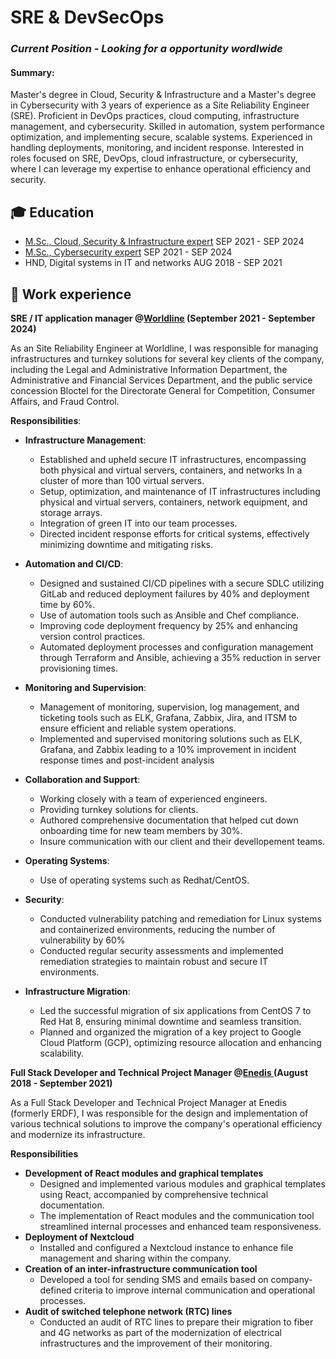 # SRE & DevSecOps 
### _Current Position - Looking for a opportunity wordlwide_ 

#### Summary: 
Master's degree in Cloud, Security & Infrastructure and a Master's degree in Cybersecurity with 3 years of experience as a Site Reliability Engineer (SRE). Proficient in DevOps practices, cloud computing, infrastructure management, and cybersecurity. Skilled in automation, system performance optimization, and implementing secure, scalable systems. Experienced in handling deployments, monitoring, and incident response. Interested in roles focused on SRE, DevOps, cloud infrastructure, or cybersecurity, where I can leverage my expertise to enhance operational efficiency and security.

## 🎓 Education	  		
<ul class="education-list">
  <li>
    <span class="title">
      <a href="https://www.ynov.com/formations/informatique/mastere-expert-en-cloud-securite-infrastructure" target="_blank">M.Sc., Cloud, Security & Infrastructure expert</a>
    </span>
    <span class="date">SEP 2021 - SEP 2024</span>
  </li>
  <li>
    <span class="title">
      <a href="https://www.ynov.com/formations/cybersecurite/mastere-consultant-en-cybersecurite" target="_blank">M.Sc., Cybersecurity expert</a>
    </span>
    <span class="date">SEP 2021 - SEP 2024</span>
  </li>
  <li>
    <span class="title">
      HND, Digital systems in IT and networks
    </span>
    <span class="date">AUG 2018 - SEP 2021</span>
  </li>
</ul>

## 💼 Work experience 
**SRE / IT application manager @<a href="https://worldline.com/fr-fr/home" target="_blank">Worldline</a> (September 2021 - September 2024)**

As an Site Reliability Engineer at Worldline, I was responsible for managing infrastructures and turnkey solutions for several key clients of the company, including the Legal and Administrative Information Department, the Administrative and Financial Services Department, and the public service concession Bloctel for the Directorate General for Competition, Consumer Affairs, and Fraud Control.

**Responsibilities**:

- **Infrastructure Management**:
  - Established and upheld secure IT infrastructures, encompassing both physical and virtual
 servers, containers, and networks In a cluster of more than 100 virtual servers. 
  - Setup, optimization, and maintenance of IT infrastructures including physical and virtual servers, containers, network equipment, and storage arrays.
  - Integration of green IT into our team processes.
  - Directed incident response efforts for critical systems, effectively minimizing downtime and mitigating risks. 

- **Automation and CI/CD**:
  -  Designed and sustained CI/CD pipelines with a secure SDLC utilizing GitLab and reduced
 deployment failures by 40% and deployment time by 60%. 
  - Use of automation tools such as Ansible and Chef compliance.
  - Improving code deployment frequency by 25% and enhancing version control practices.
  - Automated deployment processes and configuration management through Terraform and
 Ansible, achieving a 35% reduction in server provisioning times.

- **Monitoring and Supervision**:
  - Management of monitoring, supervision, log management, and ticketing tools such as ELK, Grafana, Zabbix, Jira, and ITSM to ensure efficient and reliable system operations.
  - Implemented and supervised monitoring solutions such as ELK, Grafana, and Zabbix leading to
 a 10% improvement in incident response times and post-incident analysis
 
- **Collaboration and Support**:
  - Working closely with a team of experienced engineers.
  - Providing turnkey solutions for clients.
  - Authored comprehensive documentation that helped cut down onboarding time for new team
 members by 30%.
  - Insure communication with our client and their devellopement teams. 

- **Operating Systems**:
  - Use of operating systems such as Redhat/CentOS.
  
- **Security**:
  - Conducted vulnerability patching and remediation for Linux systems and containerized
 environments, reducing the number of vulnerability by 60%
  - Conducted regular security assessments and implemented remediation strategies to maintain robust and secure IT environments.
  
- **Infrastructure Migration**: 
  - Led the successful migration of six applications from CentOS 7 to Red Hat 8, ensuring minimal downtime and seamless transition.
  - Planned and organized the migration of a key project to Google Cloud Platform (GCP), optimizing resource allocation and enhancing scalability.

**Full Stack Developer and Technical Project Manager @<a href="https://www.enedis.fr/" target="_blank">Enedis </a> (August 2018 - September 2021)**

As a Full Stack Developer and Technical Project Manager at Enedis (formerly ERDF), I was responsible for the design and implementation of various technical solutions to improve the company's operational efficiency and modernize its infrastructure.

**Responsibilities**
- **Development of React modules and graphical templates**
  - Designed and implemented various modules and graphical templates using React, accompanied by comprehensive technical documentation.
  - The implementation of React modules and the communication tool streamlined internal processes and enhanced team responsiveness.
- **Deployment of Nextcloud** 
  - Installed and configured a Nextcloud instance to enhance file management and sharing within the company.
- **Creation of an inter-infrastructure communication tool**
  - Developed a tool for sending SMS and emails based on company-defined criteria to improve internal communication and operational processes.
- **Audit of  switched telephone network (RTC) lines** 
  - Conducted an audit of RTC lines to prepare their migration to fiber and 4G networks as part of the modernization of electrical infrastructures and the improvement of their monitoring.

